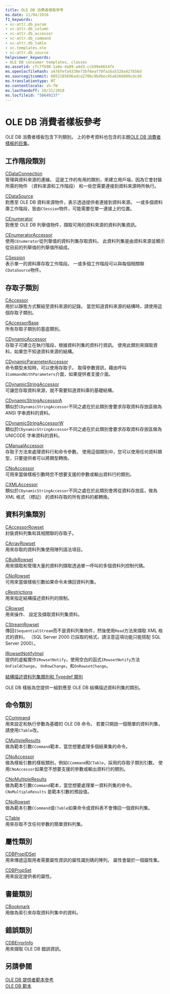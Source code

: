 ```yaml
---
title: OLE DB 消費者樣板參考
ms.date: 11/04/2016
f1_keywords:
- vc-attr.db_param
- vc-attr.db_column
- vc-attr.db_accessor
- vc-attr.db_command
- vc-attr.db_table
- vc.templates.ole
- vc-attr.db_source
helpviewer_keywords:
- OLE DB consumer templates, classes
ms.assetid: cfc7f698-1a0e-4a09-a4d3-ccb99e6654fe
ms.openlocfilehash: a476fefa4338e73bf6eaf70fa16a5328a427b56d
ms.sourcegitcommit: 6052185696adca270bc9bdbec45a626dd89cdcdd
ms.translationtype: MT
ms.contentlocale: zh-TW
ms.lasthandoff: 10/31/2018
ms.locfileid: "50649237"
---
```

# <a name="ole-db-consumer-templates-reference"></a>OLE DB 消費者樣板參考

OLE DB 消費者樣板包含下列類別。 上的參考資料也包含的主題[OLE DB 消費者樣板的巨集](../../data/oledb/macros-and-global-functions-for-ole-db-consumer-templates.md)。

## <a name="session-classes"></a>工作階段類別

[CDataConnection](../../data/oledb/cdataconnection-class.md)<br/>
管理與資料來源的連線。 這是工作的有用的類別，來建立用戶端，因為它會封裝所需的物件 （資料來源和工作階段） 和一些您需要連接到資料來源時所執行。

[CDataSource](../../data/oledb/cdatasource-class.md)<br/>
對應至 OLE DB 資料來源物件，表示透過提供者連接到資料來源。 一或多個資料庫工作階段，皆由`CSession`物件，可能需要在單一連接上的位置。

[CEnumerator](../../data/oledb/cenumerator-class.md)<br/>
對應至 OLE DB 列舉值物件，擷取可用的資料來源的資料列集資訊。

[CEnumeratorAccessor](../../data/oledb/cenumeratoraccessor-class.md)<br/>
使用`CEnumerator`從列舉值的資料列集存取資料。 此資料列集是由資料來源並顯示從目前的列舉值的列舉值所組成。

[CSession](../../data/oledb/csession-class.md)<br/>
表示單一的資料庫存取工作階段。 一或多個工作階段可以與每個相關聯`CDataSource`物件。

## <a name="accessor-classes"></a>存取子類別

[CAccessor](../../data/oledb/caccessor-class.md)<br/>
用於以靜態方式繫結至資料來源的記錄。 當您知道資料來源的結構時，請使用這個存取子類別。

[CAccessorBase](../../data/oledb/caccessorbase-class.md)<br/>
所有存取子類別的基底類別。

[CDynamicAccessor](../../data/oledb/cdynamicaccessor-class.md)<br/>
存取子可建立在執行階段，根據資料列集的資料行資訊。 使用此類別來擷取資料，如果您不知道資料來源的結構。

[CDynamicParameterAccessor](../../data/oledb/cdynamicparameteraccessor-class.md)<br/>
命令類型未知時，可以使用存取子。 取得參數資訊，藉由呼叫`ICommandWithParameters`介面，如果提供者支援介面。

[CDynamicStringAccessor](../../data/oledb/cdynamicstringaccessor-class.md)<br/>
可讓您存取資料來源，就不需要知道資料庫的基礎結構。

[CDynamicStringAccessorA](../../data/oledb/cdynamicstringaccessora-class.md)<br/>
類似於`CDynamicStringAccessor`不同之處在於此類別會要求存取資料存放區做為 ANSI 字串資料的資料。

[CDynamicStringAccessorW](../../data/oledb/cdynamicstringaccessorw-class.md)<br/>
類似於`CDynamicStringAccessor`不同之處在於此類別會要求存取資料存放區做為 UNICODE 字串資料的資料。

[CManualAccessor](../../data/oledb/cmanualaccessor-class.md)<br/>
存取子方法來處理資料行和命令參數。 使用這個類別中，您可以使用任何資料類型，只要提供者可以將類型轉換。

[CNoAccessor](../../data/oledb/cnoaccessor-class.md)<br/>
可用來當做樣板引數時您不想要支援的參數或輸出資料行的類別。

[CXMLAccessor](../../data/oledb/cxmlaccessor-class.md)<br/>
類似於`CDynamicStringAccessor`不同之處在於此類別會將從資料存放區，做為 XML 格式 （標記） 的資料存取的所有資料的都轉換。

## <a name="rowset-classes"></a>資料列集類別

[CAccessorRowset](../../data/oledb/caccessorrowset-class.md)<br/>
封裝資料列集和其相關聯的存取子。

[CArrayRowset](../../data/oledb/carrayrowset-class.md)<br/>
用來存取的資料列集使用陣列語法項目。

[CBulkRowset](../../data/oledb/cbulkrowset-class.md)<br/>
用來擷取和管理大量的資料列擷取透過單一呼叫的多個資料列控制代碼。

[CNoRowset](../../data/oledb/cnorowset-class.md)<br/>
可用來當做樣板引數如果命令未傳回資料列集。

[cRestrictions](../../data/oledb/crestrictions-class.md)<br/>
用來指定結構描述資料列的限制。

[CRowset](../../data/oledb/crowset-class.md)<br/>
用來操作、 設定及擷取資料列集資料。

[CStreamRowset](../../data/oledb/cstreamrowset-class.md)<br/>
傳回`ISequentialStream`而不是資料列集物件，然後使用`Read`方法來擷取 XML 格式的資料。 （SQL Server 2000 已採取的格式，請注意這項功能只能搭配 SQL Server 2000）。

[IRowsetNotifyImpl](../../data/oledb/irowsetnotifyimpl-class.md)<br/>
提供的虛擬實作`IRowsetNotify`，使用空白的函式`IRowsetNotify`方法`OnFieldChange`， `OnRowChange`，和`OnRowsetChange`。

[結構描述資料列集類別和 Typedef 類別](../../data/oledb/schema-rowset-classes-and-typedef-classes.md)

OLE DB 樣板為您提供一組對應至 OLE DB 結構描述資料列集的類別。

## <a name="command-classes"></a>命令類別

[CCommand](../../data/oledb/ccommand-class.md)<br/>
用來設定和執行參數為基礎的 OLE DB 命令。 若要只開啟一個簡單的資料列集，請使用`CTable`改。

[CMultipleResults](../../data/oledb/cmultipleresults-class.md)<br/>
做為範本引數`CCommand`範本，當您想要處理多個結果集的命令。

[CNoAccessor](../../data/oledb/cnoaccessor-class.md)<br/>
做為樣板引數的樣板類別，例如`CCommand`和`CTable`，採用的存取子類別引數。 使用`CNoAccessor`如果您不想要支援的參數或輸出資料行的類別。

[CNoMultipleResults](../../data/oledb/cnomultipleresults-class.md)<br/>
做為範本引數`CCommand`範本，當您想要處理單一資料列集的命令。 `CNoMultipleResults` 是範本引數的預設值。

[CNoRowset](../../data/oledb/cnorowset-class.md)<br/>
做為範本引數`CCommand`或`CTable`如果命令或資料表不會傳回一個資料列集。

[CTable](../../data/oledb/ctable-class.md)<br/>
用來存取不含任何參數的簡單資料列集。

## <a name="property-classes"></a>屬性類別

[CDBPropIDSet](../../data/oledb/cdbpropidset-class.md)<br/>
用來傳遞這取用者需要屬性資訊的屬性識別碼的陣列。 屬性會屬於一個屬性集。

[CDBPropSet](../../data/oledb/cdbpropset-class.md)<br/>
用來設定提供者的屬性。

## <a name="bookmark-class"></a>書籤類別

[CBookmark](../../data/oledb/cbookmark-class.md)<br/>
用做為索引來存取資料列集中的資料。

## <a name="error-class"></a>錯誤類別

[CDBErrorInfo](../../data/oledb/cdberrorinfo-class.md)<br/>
用來擷取 OLE DB 錯誤資訊。

## <a name="see-also"></a>另請參閱

[OLE DB 提供者範本參考](../../data/oledb/ole-db-provider-templates-reference.md)<br/>
[OLE DB 範本](../../data/oledb/ole-db-templates.md)
